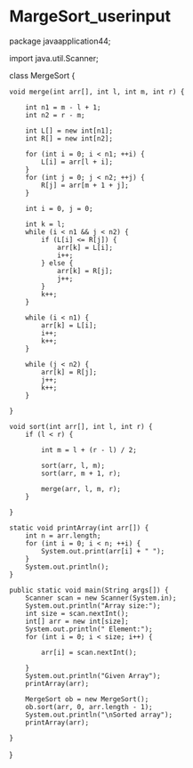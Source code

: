 # MargeSort_userinput


package javaapplication44;

import java.util.Scanner;

class MergeSort {

    void merge(int arr[], int l, int m, int r) {

        int n1 = m - l + 1;
        int n2 = r - m;

        int L[] = new int[n1];
        int R[] = new int[n2];

        for (int i = 0; i < n1; ++i) {
            L[i] = arr[l + i];
        }
        for (int j = 0; j < n2; ++j) {
            R[j] = arr[m + 1 + j];
        }

        int i = 0, j = 0;

        int k = l;
        while (i < n1 && j < n2) {
            if (L[i] <= R[j]) {
                arr[k] = L[i];
                i++;
            } else {
                arr[k] = R[j];
                j++;
            }
            k++;
        }

        while (i < n1) {
            arr[k] = L[i];
            i++;
            k++;
        }

        while (j < n2) {
            arr[k] = R[j];
            j++;
            k++;
        }

    }

    void sort(int arr[], int l, int r) {
        if (l < r) {

            int m = l + (r - l) / 2;

            sort(arr, l, m);
            sort(arr, m + 1, r);

            merge(arr, l, m, r);
        }

    }

    static void printArray(int arr[]) {
        int n = arr.length;
        for (int i = 0; i < n; ++i) {
            System.out.print(arr[i] + " ");
        }
        System.out.println();
    }

    public static void main(String args[]) {
        Scanner scan = new Scanner(System.in);
        System.out.println("Array size:");
        int size = scan.nextInt();
        int[] arr = new int[size];
        System.out.println(" Element:");
        for (int i = 0; i < size; i++) {

            arr[i] = scan.nextInt();

        }
        System.out.println("Given Array");
        printArray(arr);

        MergeSort ob = new MergeSort();
        ob.sort(arr, 0, arr.length - 1);
        System.out.println("\nSorted array");
        printArray(arr);

    }
}
